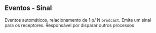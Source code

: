 ## Eventos - Sinal
Eventos automáticos, relacionamento de 1 p/ N `brodcast`. Emite um sinal para os receptores. 
Responsável por disparar outros processos

